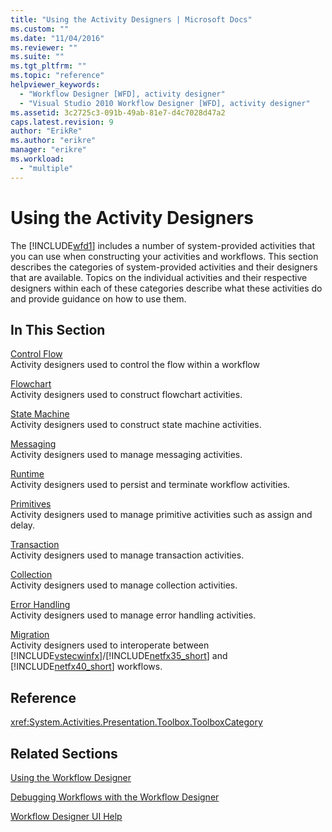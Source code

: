 ```yaml
---
title: "Using the Activity Designers | Microsoft Docs"
ms.custom: ""
ms.date: "11/04/2016"
ms.reviewer: ""
ms.suite: ""
ms.tgt_pltfrm: ""
ms.topic: "reference"
helpviewer_keywords: 
  - "Workflow Designer [WFD], activity designer"
  - "Visual Studio 2010 Workflow Designer [WFD], activity designer"
ms.assetid: 3c2725c3-091b-49ab-81e7-d4c7028d47a2
caps.latest.revision: 9
author: "ErikRe"
ms.author: "erikre"
manager: "erikre"
ms.workload: 
  - "multiple"
---
```

# Using the Activity Designers
The [!INCLUDE[wfd1](../workflow-designer/includes/wfd1_md.md)] includes a number of system-provided activities that you can use when constructing your activities and workflows. This section describes the categories of system-provided activities and their designers that are available. Topics on the individual activities and their respective designers within each of these categories describe what these activities do and provide guidance on how to use them.  
  
## In This Section  
 [Control Flow](../workflow-designer/control-flow-activity-designers.md)  
 Activity designers used to control the flow within a workflow  
  
 [Flowchart](../workflow-designer/flowchart-activity-designers.md)  
 Activity designers used to construct flowchart activities.  
  
 [State Machine](../workflow-designer/state-machine-activity-designers.md)  
 Activity designers used to construct state machine activities.  
  
 [Messaging](../workflow-designer/messaging-activity-designers.md)  
 Activity designers used to manage messaging activities.  
  
 [Runtime](../workflow-designer/runtime-activity-designers.md)  
 Activity designers used to persist and terminate workflow activities.  
  
 [Primitives](../workflow-designer/primitives-activity-designers.md)  
 Activity designers used to manage primitive activities such as assign and delay.  
  
 [Transaction](../workflow-designer/transaction-activity-designers.md)  
 Activity designers used to manage transaction activities.  
  
 [Collection](../workflow-designer/collection-activity-designers.md)  
 Activity designers used to manage collection activities.  
  
 [Error Handling](../workflow-designer/error-handling-activity-designers.md)  
 Activity designers used to manage error handling activities.  
  
 [Migration](../workflow-designer/migration-activity-designers.md)  
 Activity designers used to interoperate between [!INCLUDE[vstecwinfx](../workflow-designer/includes/vstecwinfx_md.md)]/[!INCLUDE[netfx35_short](../workflow-designer/includes/netfx35_short_md.md)] and [!INCLUDE[netfx40_short](../workflow-designer/includes/netfx40_short_md.md)] workflows.  
  
## Reference  
 <xref:System.Activities.Presentation.Toolbox.ToolboxCategory>  
  
## Related Sections  
 [Using the Workflow Designer](../workflow-designer/using-the-workflow-designer.md)  
  
 [Debugging Workflows with the Workflow Designer](../workflow-designer/debugging-workflows-with-the-workflow-designer.md)  
  
 [Workflow Designer UI Help](../workflow-designer/workflow-designer-ui-help.md)
